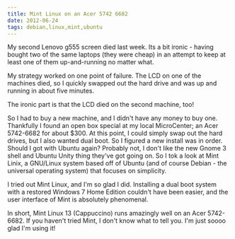 ```yaml
---
title: Mint Linux on an Acer 5742 6682
date: 2012-06-24
tags: debian,linux,mint,ubuntu
---
```


My second Lenovo g555 screen died last week. Its a bit ironic - having bought two of the same laptops (they were cheap) in an attempt to keep at least one of them up-and-running no matter what.

My strategy worked on one point of failure. The LCD on one of the machines died, so I quickly swapped out the hard drive and was up and running in about five minutes.

The ironic part is that the LCD died on the second machine, too!

So I had to buy a new machine, and I didn't have any money to buy one. Thankfully I found an open box special at my local MicroCenter; an Acer 5742-6682 for about $300. At this point, I could simply swap out the hard drives, but I also wanted dual boot. So I figured a new install was in order. Should I got with Ubuntu again? Probably not, I don't like the new Gnome 3 shell and Ubuntu Unity thing they've got going on. So I tok a look at Mint Linix, a GNU/Linux system based off of Ubuntu (and of course Debian - the universal operating system) that focuses on simplicity.

I tried out Mint Linux, and I'm so glad I did. Installing a dual boot system with a restored Windows 7 Home Edition couldn't have been easier, and the user interface of Mint is absolutely phenomenal.

In short, Mint Linux 13 (Cappuccino) runs amazingly well on an Acer 5742-6682.
If you haven't tried Mint, I don't know what to tell you. I'm just soooo glad I'm using it!

